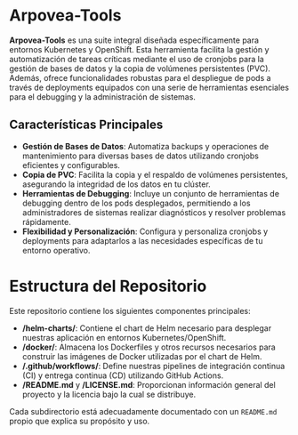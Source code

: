 # Arpovea-Tools

**Arpovea-Tools** es una suite integral diseñada específicamente para entornos Kubernetes y OpenShift. Esta herramienta facilita la gestión y automatización de tareas críticas mediante el uso de cronjobs para la gestión de bases de datos y la copia de volúmenes persistentes (PVC). Además, ofrece funcionalidades robustas para el despliegue de pods a través de deployments equipados con una serie de herramientas esenciales para el debugging y la administración de sistemas.

## Características Principales

- **Gestión de Bases de Datos**: Automatiza backups y operaciones de mantenimiento para diversas bases de datos utilizando cronjobs eficientes y configurables.
- **Copia de PVC**: Facilita la copia y el respaldo de volúmenes persistentes, asegurando la integridad de los datos en tu clúster.
- **Herramientas de Debugging**: Incluye un conjunto de herramientas de debugging dentro de los pods desplegados, permitiendo a los administradores de sistemas realizar diagnósticos y resolver problemas rápidamente.
- **Flexibilidad y Personalización**: Configura y personaliza cronjobs y deployments para adaptarlos a las necesidades específicas de tu entorno operativo.

# Estructura del Repositorio

Este repositorio contiene los siguientes componentes principales:

- **/helm-charts/**: Contiene el chart de Helm necesario para desplegar nuestras aplicación en entornos Kubernetes/OpenShift.
- **/docker/**: Almacena los Dockerfiles y otros recursos necesarios para construir las imágenes de Docker utilizadas por el chart de Helm.
- **/.github/workflows/**: Define nuestras pipelines de integración continua (CI) y entrega continua (CD) utilizando GitHub Actions.
- **/README.md** y **/LICENSE.md**: Proporcionan información general del proyecto y la licencia bajo la cual se distribuye.

Cada subdirectorio está adecuadamente documentado con un `README.md` propio que explica su propósito y uso.
